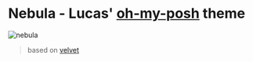 # Nebula - Lucas' [oh-my-posh](https://ohmyposh.dev/) theme

![nebula](https://user-images.githubusercontent.com/23436953/213890338-405346fd-b498-40bc-80fe-e6b879e6b96b.png)

> based on [velvet](https://github.com/JanDeDobbeleer/oh-my-posh/blob/main/themes/velvet.omp.json)
